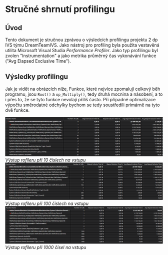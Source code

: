 # Stručné shrnutí profilingu

## Úvod

Tento dokument je stručnou zprávou o výsledcích profilingu projektu 2 dp IVS týmu DreamTeamIVS. Jako nástroj pro profiling byla použita vestavěná utilita Microsoft Visual Studia _Performance Profiler_. Jako typ profilingu byl zvolen "Instrumentation" a jako metrika průměrný čas vykonávání funkce ("Avg Elapsed Exclusive Time").

## Výsledky profilingu 

Jak je vidět na obrázcích níže, Funkce, které nejvíce zpomalují celkový běh programu, jsou ``Root()`` a ``op_Multiply()``, tedy druhá mocnina a násobení, a to i přes to, že se tyto funkce nevolají příliš často. Při případné optimalizace výpočtu směrodatné odchylky bychom se tedy soustředili primárně na tyto dvě funkce.


![](10.png "Výstup rofileru při 10 číslech na vstupu")
*Výstup rofileru při 10 číslech na vstupu*
![](100.png "Výstup rofileru při 100 číslech na vstupu")
*Výstup rofileru při 100 číslech na vstupu*
![](1000.png "Výstup rofileru při 1000 čísel na vstupu")
*Výstup rofileru při 1000 čísel na vstupu*
